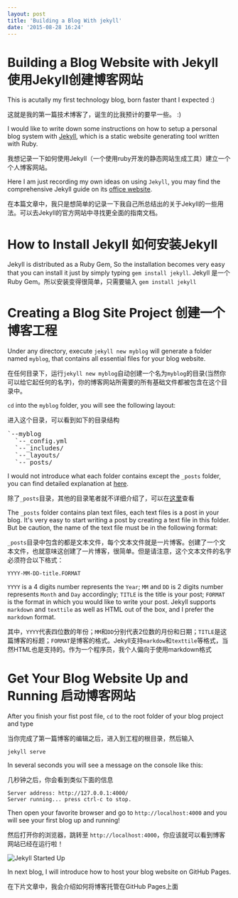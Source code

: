 ```yaml
---
layout: post
title: 'Building a Blog With jekyll'
date: '2015-08-28 16:24'
---
```


# Building a Blog Website with Jekyll 使用Jekyll创建博客网站

This is acutally my first technology blog, born faster thant I expected :)

这就是我的第一篇技术博客了，诞生的比我预计的要早一些。 :)

I would like to write down some instructions on how to setup a personal blog system with [Jekyll](http://jekyllrb.com/), which is a static website generating tool written with Ruby.

我想记录一下如何使用Jekyll（一个使用ruby开发的静态网站生成工具）建立一个个人博客网站。

Here I am just recording my own ideas on using `Jekyll`, you may find the comprehensive Jekyll guide on its [office website](http://jekyllrb.com/).

在本篇文章中，我只是想简单的记录一下我自己所总结出的关于Jekyll的一些用法。可以去Jekyll的官方网站中寻找更全面的指南文档。


# How to Install Jekyll 如何安装Jekyll

Jekyll is distributed as a Ruby Gem, So the installation becomes very easy that you can install it just by simply typing `gem install jekyll`.
Jekyll 是一个Ruby Gem。所以安装变得很简单，只需要输入 `gem install jekyll`

# Creating a Blog Site Project 创建一个博客工程

Under any directory, execute `jekyll new myblog` will generate a folder named `myblog`, that contains all essential files for your blog website.

在任何目录下，运行`jekyll new myblog`自动创建一个名为`myblog`的目录(当然你可以给它起任何的名字)，你的博客网站所需要的所有基础文件都被包含在这个目录中。

`cd` into the `myblog` folder, you will see the following layout:

进入这个目录，可以看到如下的目录结构
<pre>
`--myblog
  `--_config.yml
  `--_includes/
  `--_layouts/
  `--_posts/
</pre>
I would not introduce what each folder contains except the `_posts` folder, you can find detailed explanation at [here](http://jekyllrb.com/docs/structure/).

除了`_posts`目录，其他的目录笔者就不详细介绍了，可以在[这里](http://jekyllrb.com/docs/structure/)查看

The `_posts` folder contains plan text files, each text files is a post in your blog. It's very easy to start writing a post  by creating a text file in this folder. But be caution, the name of the text file must be in the following format:

`_posts`目录中包含的都是文本文件，每个文本文件就是一片博客。创建了一个文本文件，也就意味这创建了一片博客，很简单。但是请注意，这个文本文件的名字必须符合以下格式：

    YYYY-MM-DD-title.FORMAT

`YYYY` is a 4 digits number represents the `Year`; `MM` and `DD` is 2 digits number represents `Month` and `Day` accordingly; `TITLE` is the title is your post; `FORMAT` is the format in which you would like to write your post. Jekyll supports `markdown` and `texttile` as well as HTML out of the box, and I prefer the `markdown` format.

其中，`YYYY`代表四位数的年份；`MM`和`DD`分别代表2位数的月份和日期；`TITLE`是这篇博客的标题；`FORMAT`是博客的格式。Jekyll支持`markdow`和`texttile`等格式，当然HTML也是支持的。作为一个程序员，我个人偏向于使用markdown格式

# Get Your Blog Website Up and Running 启动博客网站

After you finish your fist post file, `cd` to the root folder of your blog project and type

当你完成了第一篇博客的编辑之后，进入到工程的根目录，然后输入

    jekyll serve

In several seconds you will see a message on the console like this:

几秒钟之后，你会看到类似下面的信息

    Server address: http://127.0.0.1:4000/
    Server running... press ctrl-c to stop.

Then open your favorite browser and go to `http://localhost:4000` and you will see your first blog up and running!

然后打开你的浏览器，跳转至 `http://localhost:4000`，你应该就可以看到博客网站已经在运行啦！

![Jekyll Started Up](//{{site.url}}/assets/images/jekyll-startup.jpg)


In next blog, I will introduce how to host your blog website on GitHub Pages.

在下片文章中，我会介绍如何将博客托管在GitHub Pages上面
